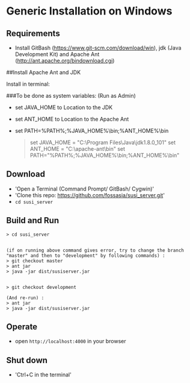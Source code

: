 # Generic Installation on Windows 

## Requirements
- Install GitBash (https://www.git-scm.com/download/win), jdk (Java Development Kit) and Apache Ant (http://ant.apache.org/bindownload.cgi)

##Install Apache Ant and JDK

Install in terminal:

###To be done as system variables: (Run as Admin)

- set JAVA_HOME to Location to the JDK
- set ANT_HOME to Location to the Apache Ant
- set PATH=%PATH%;%JAVA_HOME%\bin;%ANT_HOME%\bin

	> set JAVA_HOME = "C:\Program Files\Java\jdk1.8.0_101"
    > set ANT_HOME = "C:\apache-ant\bin"
    > set PATH="%PATH%;%JAVA_HOME%\bin;%ANT_HOME%\bin"



## Download
- 'Open a Terminal (Command Prompt/ GitBash/ Cygwin)'
- 'Clone this repo: https://github.com/fossasia/susi_server.git'
- `cd susi_server`

## Build and Run
	> cd susi_server
    
    	
    (if on running above command gives error, try to change the branch "master" and then to "development" by following commands) :
    > git checkout master
    > ant jar
    > java -jar dist/susiserver.jar 
	
	
    > git checkout development
    
    (And re-run) :
    > ant jar
    > java -jar dist/susiserver.jar

## Operate
- open `http://localhost:4000` in your browser

## Shut down
- 'Ctrl+C in the terminal'

